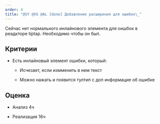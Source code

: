 ```yaml
---
order: 4
title: "@SY @VG @AL [done] Добавление расширения для ошибок\_"
---
```


Сейчас нет нормального инлайнового элемента для оишбок в реадкторе tiptap. Необходимо чтобы он был.

## Критерии

-  Есть инлайновый элемент ошибки, который:

   -  Исчезает, если измменить в нем текст

   -  Можно нажать и появится тултип с доп информацие об ошибке

## Оценка

-  Анализ 4ч

-  Реализация 16ч